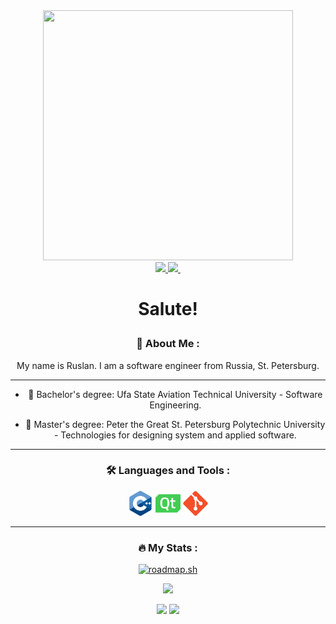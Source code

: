 <div id="header" align="center">
  <img src="https://i.giphy.com/media/v1.Y2lkPTc5MGI3NjExM3AwaG1sejJhOWJtenFlcTdiazJwNDFuN2dwaXA0ZGQwbGtkb3ZhOCZlcD12MV9pbnRlcm5hbF9naWZfYnlfaWQmY3Q9Zw/4ilFRqgbzbx4c/giphy.gif" width="400" height="400"/>
</div>

<div id="badges" align="center">
  
  <a href="https://t.me/trustTheG6d">
    <img src="https://img.shields.io/badge/Telegram-blue?logo=Telegram&logoColor=white&style=appveyor" />
  </a>
  
  <a href="https://steamcommunity.com/id/trustthegod/">
    <img src="https://img.shields.io/badge/Steam-black?logo=Steam&logoColor=white&style=appveyor" />
  </a>
  
  <img src="https://komarev.com/ghpvc/?username=gh6styAWP&style=circle&color=red" alt=""  />
  
  <h1>
  
  Salute! 
</h1>

### :cowboy_hat_face: About Me :
My name is Ruslan.
I am a software engineer from Russia, St. Petersburg.

---

- :black_heart: Bachelor's degree: Ufa State Aviation Technical University - Software Engineering.

- :black_heart: Master's degree: Peter the Great St. Petersburg Polytechnic University - Technologies for designing system and applied software.

---

### :hammer_and_wrench: Languages and Tools :
<div>
  <img src="https://github.com/devicons/devicon/blob/master/icons/cplusplus/cplusplus-original.svg" title="C++" **alt="Git" width="40" height="40"/>
  <img src="https://github.com/devicons/devicon/blob/master/icons/qt/qt-original.svg" title="Qt" **alt="Git" width="40" height="40"/>
  <img src="https://github.com/devicons/devicon/blob/master/icons/git/git-plain.svg" title="Git" **alt="Git" width="40" height="40"/>
</div>

---

### :fire: My Stats :

[![roadmap.sh](https://roadmap.sh/card/wide/66f43679c45e253cb0602ea3?variant=dark&roadmaps=cpp%2Ccomputer-science%2Cdatastructures-and-algorithms%2Cgit-github)](https://roadmap.sh)

![](http://github-profile-summary-cards.vercel.app/api/cards/profile-details?username=gh6styAWP&theme=aura_dark)

![](http://github-profile-summary-cards.vercel.app/api/cards/repos-per-language?username=gh6styAWP&theme=aura_dark)
![](http://github-profile-summary-cards.vercel.app/api/cards/productive-time?username=gh6styAWP&theme=aura_dark&utcOffset=8)




</div>



